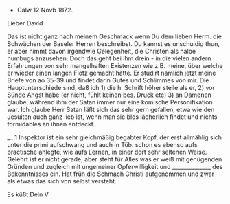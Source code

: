 + Calw 12 Novb 1872.

Lieber David

Das ist nicht ganz nach meinem Geschmack wenn Du dem lieben Herm. die Schwächen der Baseler Herren beschreibst. Du kannst es unschuldig thun, er aber nimmt davon irgendwie Gelegenheit, die Christen als halbe humbugs anzusehen. Doch das geht bei ihm drein - in die vielen andern Erfahrungen von sehr mangelhaften Existenzen wie z.B. meine, über welche er wieder einen langen Flotz gemacht hatte. Er studirt nämlich jetzt meine Briefe von ao 35-39 und findet darin Gutes und Schlimmes von mir. Die Hauptunterschiede sind, daß ich 1) die h. Schrift höher stelle als er, 2) vor Sünde Angst habe (er nicht, fühlt keinen bes. Druck etc) 3) an Dämonen glaube, während ihm der Satan immer nur eine komische Personifikation war. Ich glaube Herr Satan läßt sich das sehr gern gefallen, etwa wie den Jesuiten auch ganz lieb ist, wenn man sie blos lächerlich findet und nichts formidables an ihnen entdeckt.

_...1 Inspektor ist ein sehr gleichmäßig begabter Kopf, der erst allmählig sich unter die primi aufschwang und auch in Tüb. schon es ebenso aufs practische anlegte, wie aufs Lernen, in einer dort sehr seltenen Weise. Gelehrt ist er nicht gerade, aber steht für Alles was er weiß mit genügenden Gründen und zugleich mit ungemeiner Opferwilligkeit und ______________ des Bekenntnisses ein. Hat früh die Schmach Christi aufgenommen und zwar als etwas das sich von selbst versteht.

 Es küßt Dein
 V
